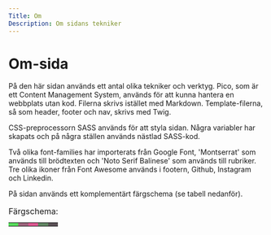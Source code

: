 ```yaml
---
Title: Om
Description: Om sidans tekniker
---
```


Om-sida
=========

På den här sidan används ett antal olika tekniker och verktyg. Pico, som är ett Content Management System, används för att kunna hantera en webbplats utan kod. Filerna skrivs istället med Markdown. Template-filerna, så som header, footer och nav, skrivs med Twig.

CSS-preprocessorn SASS används för att styla sidan. Några variabler har skapats och på några ställen används nästlad SASS-kod.

Två olika font-families har importerats från Google Font, 'Montserrat' som används till brödtexten och 'Noto Serif Balinese' som används till rubriker. Tre olika ikoner från Font Awesome används i footern, Github, Instagram och Linkedin.

På sidan används ett komplementärt färgschema (se tabell nedanför).

<table class="color-table">
    <caption>Färgschema:</caption>
    <tr>
        <td style="background-color: #55D95A">
        <td style="background-color: #99627A">
        <td style="background-color: #D9558E">
        <td style="background-color: #5F8461">
        <td style="background-color: #594F54">
    </tr>
</table>

